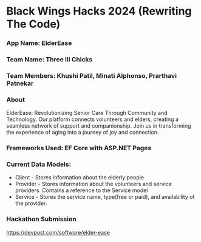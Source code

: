 # Black Wings Hacks 2024 (Rewriting The Code)
### App Name: ElderEase <br/>
### Team Name: Three lil Chicks <br/>
### Team Members: Khushi Patil, Minati Alphonso, Prarthavi Patnekar <br/>
### About
ElderEase: Revolutionizing Senior Care Through Community and Technology. Our platform connects volunteers and elders, creating a seamless network of support and companionship. Join us in transforming the experience of aging into a journey of joy and connection.</br>
### Frameworks Used: EF Core with ASP.NET Pages

### Current Data Models:
- Client - Stores information about the elderly people
- Provider - Stores information about the volunteers and service providers. Contains a reference to the Service model
- Service - Stores the service name, type(free or paid), and availability of the provider.

### Hackathon Submission
https://devpost.com/software/elder-ease

